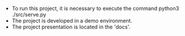 - To run this project, it is necessary to execute the command python3 ./src/serve.py
- The project is developed in a demo environment.
- The project presentation is located in the 'docs'.